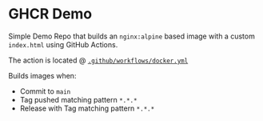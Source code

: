# GHCR Demo
Simple Demo Repo that builds an `nginx:alpine`
based image with a custom `index.html` using
GitHub Actions.

The action is located @ [`.github/workflows/docker.yml`](.github/workflows/docker.yml)

Builds images when:
  * Commit to `main`
  * Tag pushed matching pattern `*.*.*`
  * Release with Tag matching pattern `*.*.*`
